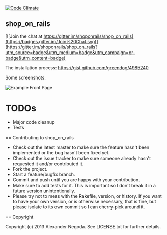 [![Code Climate](https://codeclimate.com/github/shoponrails/shop_on_rails.png)](https://codeclimate.com/github/shoponrails/shop_on_rails)

## shop_on_rails

[![Join the chat at https://gitter.im/shoponrails/shop_on_rails](https://badges.gitter.im/Join%20Chat.svg)](https://gitter.im/shoponrails/shop_on_rails?utm_source=badge&utm_medium=badge&utm_campaign=pr-badge&utm_content=badge)

The installation process: https://gist.github.com/greendog/4985240

Some screenshots:

![Example Front Page](https://drive.google.com/uc?id=0Bwxa_189GC2OZXNKb3FjYWwtSkE)

TODOs
=====

* Major code cleanup
* Tests

== Contributing to shop_on_rails
 
* Check out the latest master to make sure the feature hasn't been implemented or the bug hasn't been fixed yet.
* Check out the issue tracker to make sure someone already hasn't requested it and/or contributed it.
* Fork the project.
* Start a feature/bugfix branch.
* Commit and push until you are happy with your contribution.
* Make sure to add tests for it. This is important so I don't break it in a future version unintentionally.
* Please try not to mess with the Rakefile, version, or history. If you want to have your own version, or is otherwise necessary, that is fine, but please isolate to its own commit so I can cherry-pick around it.

== Copyright

Copyright (c) 2013 Alexander Negoda. See LICENSE.txt for
further details.

